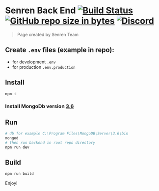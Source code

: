 # Senren Back End [![Build Status](https://travis-ci.org/xdk78/senren-backend.svg?branch=master)](https://travis-ci.org/xdk78/senren-backend) [![GitHub repo size in bytes](https://img.shields.io/github/repo-size/badges/shields.svg)](https://github.com/xdk78/senren-backend) [![Discord](https://img.shields.io/discord/367325058353594378.svg)](https://github.com/xdk78/senren-backend)

> Page created by Senren Team

## Create `.env` files (example in repo):
- for development `.env`
- for production `.env.production`

## Install
```bash
npm i 
```
### Install MongoDb version [3.6](https://www.mongodb.com/download-center)
## Run
```bash
# db for example C:\Program Files\MongoDB\Server\3.6\bin
mongod
# then run backend in root repo directory
npm run dev
```
## Build
```bash
npm run build
```
Enjoy!
